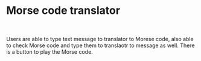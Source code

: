 # Morse code translator

<br>

Users are able to type text message to translator to Morese code, also able to check Morse code and type them to translaotr to message as well.
There is a button to play the Morse code.
